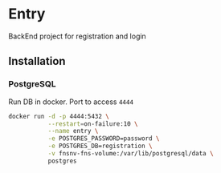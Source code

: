 # Entry
BackEnd project for registration and login
## Installation
### PostgreSQL
Run DB in docker. Port to access `4444`
```bash
docker run -d -p 4444:5432 \
           --restart=on-failure:10 \
           --name entry \
           -e POSTGRES_PASSWORD=password \
           -e POSTGRES_DB=registration \
           -v fnsnv-fns-volume:/var/lib/postgresql/data \
           postgres
```